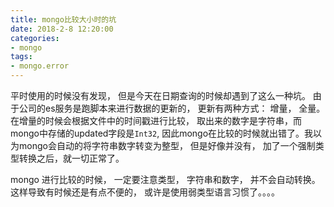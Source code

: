 ```yaml
---
title: mongo比较大小时的坑
date: 2018-2-8 12:20:00
categories:
- mongo
tags:
- mongo.error
---
```


平时使用的时候没有发现， 但是今天在日期查询的时候却遇到了这么一种坑。 由于公司的es服务是跑脚本来进行数据的更新的， 更新有两种方式： 增量， 全量。在增量的时候会根据文件中的时间戳进行比较， 取出来的数字是字符串，而mongo中存储的updated字段是`Int32`, 因此mongo在比较的时候就出错了。我以为mongo会自动的将字符串数字转变为整型， 但是好像并没有， 加了一个强制类型转换之后，就一切正常了。

mongo 进行比较的时候， 一定要注意类型， 字符串和数字， 并不会自动转换。这样导致有时候还是有点不便的， 或许是使用弱类型语言习惯了。。。。

<!-- more -->